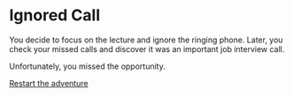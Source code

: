 # Ignored Call

You decide to focus on the lecture and ignore the ringing phone. Later, you check your missed calls and discover it was an important job interview call.

Unfortunately, you missed the opportunity.

[Restart the adventure](intro.md)